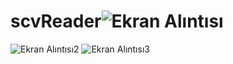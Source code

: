# scvReader![Ekran Alıntısı](https://user-images.githubusercontent.com/108610889/210130862-a4e3bb56-2f34-48a4-80b4-c7213019425b.JPG)
![Ekran Alıntısı2](https://user-images.githubusercontent.com/108610889/210130863-ed37fdb5-1365-4eb9-b15f-3356bc68dd18.JPG)
![Ekran Alıntısı3](https://user-images.githubusercontent.com/108610889/210130864-3fae5742-7e0a-46d0-86b8-393bdd215995.JPG)

